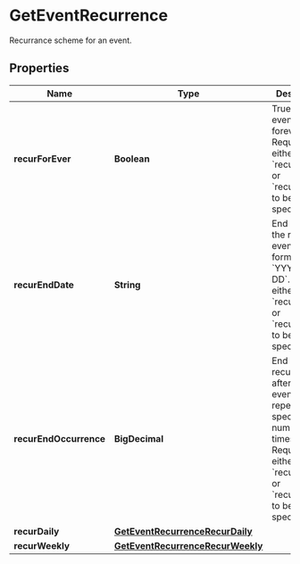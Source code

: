 

# GetEventRecurrence

Recurrance scheme for an event.

## Properties

| Name | Type | Description | Notes |
|------------ | ------------- | ------------- | -------------|
|**recurForEver** | **Boolean** | True if the event repeats forever. Requires either &#x60;recurDaily&#x60; or &#x60;recurWeekly&#x60; to be specified. |  [optional] |
|**recurEndDate** | **String** | End date for the recurring event in the format of &#x60;YYYY-MM-DD&#x60;. Requires either &#x60;recurDaily&#x60; or &#x60;recurWeekly&#x60; to be specified. |  [optional] |
|**recurEndOccurrence** | **BigDecimal** | End recurrence after the event has repeated the specified number of times. Requires either &#x60;recurDaily&#x60; or &#x60;recurWeekly&#x60; to be specified. |  [optional] |
|**recurDaily** | [**GetEventRecurrenceRecurDaily**](GetEventRecurrenceRecurDaily.md) |  |  [optional] |
|**recurWeekly** | [**GetEventRecurrenceRecurWeekly**](GetEventRecurrenceRecurWeekly.md) |  |  [optional] |



